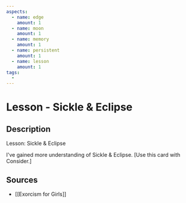 ```yaml
---
aspects: 
  - name: edge
    amount: 1
  - name: moon
    amount: 1
  - name: memory
    amount: 1
  - name: persistent
    amount: 1
  - name: lesson
    amount: 1
tags:
  - 
---
```


# Lesson - Sickle & Eclipse

## Description
Lesson: Sickle & Eclipse

I've gained more understanding of Sickle & Eclipse. [Use this card with Consider.]
## Sources
- [[Exorcism for Girls]]